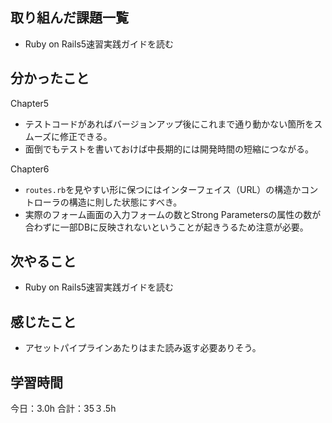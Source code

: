 ## 取り組んだ課題一覧
*  Ruby on Rails5速習実践ガイドを読む
## 分かったこと
Chapter5
* テストコードがあればバージョンアップ後にこれまで通り動かない箇所をスムーズに修正できる。
* 面倒でもテストを書いておけば中長期的には開発時間の短縮につながる。

Chapter6
* ```routes.rb```を見やすい形に保つにはインターフェイス（URL）の構造かコントローラの構造に則した状態にすべき。
* 実際のフォーム画面の入力フォームの数とStrong Parametersの属性の数が合わずに一部DBに反映されないということが起きうるため注意が必要。
  
    
    

## 次やること
*  Ruby on Rails5速習実践ガイドを読む
## 感じたこと
*  アセットパイプラインあたりはまた読み返す必要ありそう。
 
## 学習時間
今日：3.0h
合計：35３.5h
